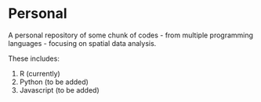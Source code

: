 # Personal
A personal repository of some chunk of codes - from multiple programming languages - focusing on spatial data analysis. 

These includes:
1. R (currently)
2. Python (to be added)
3. Javascript (to be added)
